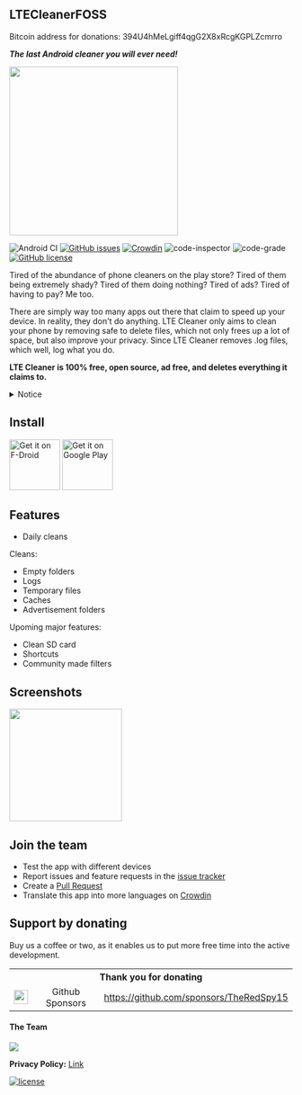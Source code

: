 ## LTECleanerFOSS

Bitcoin address for donations: 394U4hMeLgiff4qgG2X8xRcgKGPLZcmrro

**_The last Android cleaner you will ever need!_**

<img src="https://imgur.com/ykSLpTS.png" width="300">

![Android CI](https://github.com/TheRedSpy15/LTECleanerFOSS/workflows/Android%20CI/badge.svg)
[![GitHub issues](https://img.shields.io/github/issues/TheRedSpy15/LTECleanerFOSS?color=red)](https://github.com/TheRedSpy15/LTECleanerFOSS/issues)
[![Crowdin](https://badges.crowdin.net/lte-cleaner/localized.svg)](https://crowdin.com/project/lte-cleaner)
![code-inspector](https://www.code-inspector.com/project/2073/score/svg)
![code-grade](https://www.code-inspector.com/project/2073/status/svg)
[![GitHub license](https://img.shields.io/github/license/TheRedSpy15/LTECleanerFOSS?color=lightgrey)](/blob/master/LICENSE)

Tired of the abundance of phone cleaners on the play store? Tired of them being
extremely shady? Tired of them doing nothing? Tired of ads? Tired of having to
pay? Me too.

There are simply way too many apps out there that claim to speed up your device.
In reality, they don't do anything. LTE Cleaner only aims to clean your phone by
removing safe to delete files, which not only frees up a lot of space, but also
improve your privacy. Since LTE Cleaner removes .log files, which well, log what
you do.

**LTE Cleaner is 100% free, open source, ad free, and deletes everything it
claims to.**

<details>
  <summary>Notice</summary>

October 7th, 2021:

10/7/2021 Marks the start of a new direction for LTE Cleaner. The playstore
varient will have ads now displayed. While all other sources remain the same

</details>

## Install

[<img src="https://f-droid.org/badge/get-it-on.png"
     alt="Get it on F-Droid"
     height="90">](https://f-droid.org/packages/theredspy15.ltecleanerfoss/)
[<img src="https://play.google.com/intl/en_us/badges/images/generic/en-play-badge.png"
    alt="Get it on Google Play"
    height="90">](https://play.google.com/store/apps/details?id=theredspy15.ltecleanerfoss)

## Features

- Daily cleans

Cleans:

- Empty folders
- Logs
- Temporary files
- Caches
- Advertisement folders

Upoming major features:

- Clean SD card
- Shortcuts
- Community made filters

## Screenshots

<img src="/Screenshots/Screenshot_1529468353_framed.png" width="200">

## Join the team

- Test the app with different devices
- Report issues and feature requests in the
  [issue tracker](https://github.com/TheRedSpy15/LTECleanerFOSS/issues)
- Create a
  [Pull Request](https://opensource.guide/how-to-contribute/#opening-a-pull-request)
- Translate this app into more languages on
  [Crowdin](https://crowdin.com/project/lte-cleaner)

## Support by donating

Buy us a coffee or two, as it enables us to put more free time into the active
development.

<table>
  <tr>
    <th colspan="3">Thank you for donating</th>
  </tr>
  <tr>
    <td align="center"><a href="https://github.com/sponsors/TheRedSpy15"><img src="https://github.blog/wp-content/uploads/2019/05/mona-heart-featured.png" height=25/></a></td>
    <td align="center">Github Sponsors</td>
    <td><a href="https://github.com/sponsors/TheRedSpy15">https://github.com/sponsors/TheRedSpy15</a></td>
  </tr>

</table>

#### The Team

<a href="https://github.com/TheRedSpy15/LTECleanerFOSS/graphs/contributors">
  <img src="https://contrib.rocks/image?repo=TheRedSpy15/LTECleanerFOSS" />
</a>

</details>

**Privacy Policy:**
[Link](https://cdn.rawgit.com/TheRedSpy15/LTECleanerFOSS/d9522c76/privacy_policy.html)

[![license](https://imgur.com/QQlcEVT.png)](https://www.gnu.org/licenses/gpl-3.0.en.html)
